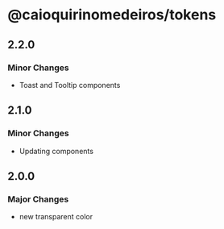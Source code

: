 # @caioquirinomedeiros/tokens

## 2.2.0

### Minor Changes

- Toast and Tooltip components

## 2.1.0

### Minor Changes

- Updating components

## 2.0.0

### Major Changes

- new transparent color
